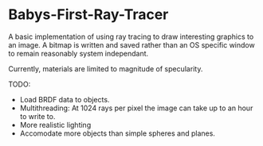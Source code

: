 # Babys-First-Ray-Tracer

A basic implementation of using ray tracing to draw interesting graphics to an image. A bitmap is written and saved rather than an OS specific window to remain reasonably system independant.

Currently, materials are limited to magnitude of specularity. 

TODO:
- Load BRDF data to objects.
- Multithreading: At 1024 rays per pixel the image can take up to an hour to write to.
- More realistic lighting
- Accomodate more objects than simple spheres and planes.
